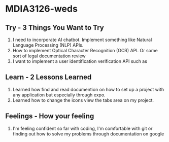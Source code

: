 # MDIA3126-weds

## Try - 3 Things You Want to Try

1. I need to incorporate AI chatbot. Implement something like Natural Language Processing (NLP) APIs.
2. How to implement Optical Character Recognition (OCR) API. Or some sort of legal documentation review
3. I want to implement a user identification verification API such as 

## Learn - 2 Lessons Learned

1. Learned how find and read documention on how to set up a project with any application but especially through expo.
2. Learned how to change the icons view the tabs area on my project.

## Feelings - How your feeling

1. I'm feeling confident so far with coding, I'm comfortable with git or finding out how to solve my problems through documentation on google

